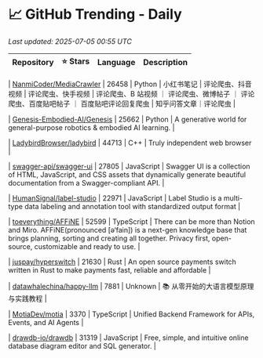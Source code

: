 # 📈 GitHub Trending - Daily

_Last updated: 2025-07-05 00:55 UTC_

| Repository | ⭐ Stars | Language | Description |
|------------|--------:|----------|-------------|

| [NanmiCoder/MediaCrawler](https://github.com/NanmiCoder/MediaCrawler) | 26458 | Python | 小红书笔记 | 评论爬虫、抖音视频 | 评论爬虫、快手视频 | 评论爬虫、B 站视频 ｜ 评论爬虫、微博帖子 ｜ 评论爬虫、百度贴吧帖子 ｜ 百度贴吧评论回复爬虫 | 知乎问答文章｜评论爬虫 |

| [Genesis-Embodied-AI/Genesis](https://github.com/Genesis-Embodied-AI/Genesis) | 25662 | Python | A generative world for general-purpose robotics & embodied AI learning. |

| [LadybirdBrowser/ladybird](https://github.com/LadybirdBrowser/ladybird) | 44713 | C++ | Truly independent web browser |

| [swagger-api/swagger-ui](https://github.com/swagger-api/swagger-ui) | 27805 | JavaScript | Swagger UI is a collection of HTML, JavaScript, and CSS assets that dynamically generate beautiful documentation from a Swagger-compliant API. |

| [HumanSignal/label-studio](https://github.com/HumanSignal/label-studio) | 22971 | JavaScript | Label Studio is a multi-type data labeling and annotation tool with standardized output format |

| [toeverything/AFFiNE](https://github.com/toeverything/AFFiNE) | 52599 | TypeScript | There can be more than Notion and Miro. AFFiNE(pronounced [ə‘fain]) is a next-gen knowledge base that brings planning, sorting and creating all together. Privacy first, open-source, customizable and ready to use. |

| [juspay/hyperswitch](https://github.com/juspay/hyperswitch) | 21630 | Rust | An open source payments switch written in Rust to make payments fast, reliable and affordable |

| [datawhalechina/happy-llm](https://github.com/datawhalechina/happy-llm) | 7881 | Unknown | 📚 从零开始的大语言模型原理与实践教程 |

| [MotiaDev/motia](https://github.com/MotiaDev/motia) | 3370 | TypeScript | Unified Backend Framework for APIs, Events, and AI Agents |

| [drawdb-io/drawdb](https://github.com/drawdb-io/drawdb) | 31319 | JavaScript | Free, simple, and intuitive online database diagram editor and SQL generator. |

